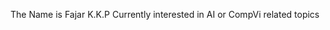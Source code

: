 The Name is Fajar K.K.P
Currently interested in AI or CompVi related topics

<!---
FajarKKP/FajarKKP is a ✨ special ✨ repository because its `README.md` (this file) appears on your GitHub profile.
You can click the Preview link to take a look at your changes.
--->
